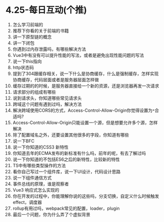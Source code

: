 # 4.25-每日互动(个推)

1. 怎么学习前端的
2. 推荐下你看的关于前端的书籍
3. 讲一下原型链的概念
4. 讲一下闭包
5. 你遇到过内存泄露吗，有哪些解决方法
6. Vue3中有没有可以提升性能的写法，或者是避免出现性能问题的写法
7. 说一下this指向
8. http状态码
9. 提到了304跟缓存相关，说一下什么是协商缓存，什么是强制缓存，怎样实现协商缓存，代码层面或者是服务器层面怎样做
10. 缓存过期的的时候，是服务器直接给一个新的资源，还是浏览器再发一次请求
11. 请求部分的组成有哪些
12. 说到请求头，你知道哪些常见请求头
13. 跨域这个问题有遇到过吗，解决方法
14. 解决跨域使用CORS的方式，Access-Control-Allow-Origin你觉得设置为`*`合适吗?
15. Access-Control-Allow-Origin只能设置一个源，但是想要允许多个源，怎样解决
16. 除了配置域名之外，还要设置其他很多的字段，你知道有哪些
17. 说一下BFC
18. 说一下你知道的CSS3 新特性
19. 你知道去年的ECMA发布的新标准有什么吗，前年的呢，有去了解过吗
20. 说一下你知道的不包括ES6之后的新特性，比较新的特性
21. TS中有哪些类型操作的方法
22. 看你自己写过一个组件库，说一下UI设计，代码设计思路
23. 说一下组件通信方式
24. 事件总线的原理，谁是观察者
25. Vue3 响应式怎么实现的
26. 你在开发的过程中，你能理解你说的这些吗，分支切换，自定义什么时候触发effect，调度器
27. rollup有用过吗，webpack常见的配置，loader，plugin
28. 最后一个问题，你为什么弄了个虚拟背景

